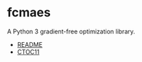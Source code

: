 # fcmaes
A Python 3 gradient-free optimization library.

- [README](https://github.com/dietmarwo/fcmaes-java/blob/master/README.adoc)
- [CTOC11](https://github.com/dietmarwo/fcmaes-java/blob/master/CTOC11.adoc)